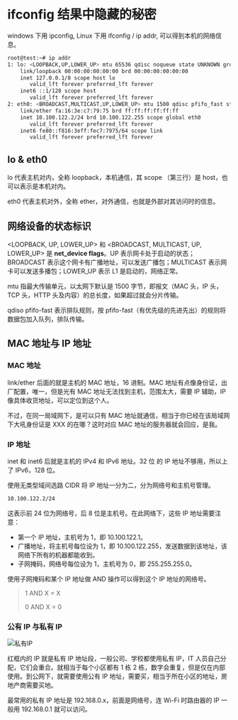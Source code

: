 # ifconfig 结果中隐藏的秘密

windows 下用 ipconfig, Linux 下用 ifconfig / ip addr, 可以得到本机的网络信息。

```bash
root@test:~# ip addr
1: lo: <LOOPBACK,UP,LOWER_UP> mtu 65536 qdisc noqueue state UNKNOWN group default
    link/loopback 00:00:00:00:00:00 brd 00:00:00:00:00:00
    inet 127.0.0.1/8 scope host lo
       valid_lft forever preferred_lft forever
    inet6 ::1/128 scope host
       valid_lft forever preferred_lft forever
2: eth0: <BROADCAST,MULTICAST,UP,LOWER_UP> mtu 1500 qdisc pfifo_fast state UP group default qlen 1000
    link/ether fa:16:3e:c7:79:75 brd ff:ff:ff:ff:ff:ff
    inet 10.100.122.2/24 brd 10.100.122.255 scope global eth0
       valid_lft forever preferred_lft forever
    inet6 fe80::f816:3eff:fec7:7975/64 scope link
       valid_lft forever preferred_lft forever
```

## lo & eth0

lo 代表主机对内，全称 loopback，本机通信，其 scope （第三行）是 host，也可以表示是本机对内。

eth0 代表主机对外，全称 ether，对外通信，也就是外部对其访问时的信息。

## 网络设备的状态标识

<LOOPBACK, UP, LOWER_UP> 和 <BROADCAST, MULTICAST, UP, LOWER_UP> 是 **net_device flags**。UP 表示网卡处于启动的状态；BROADCAST 表示这个网卡有广播地址，可以发送广播包；MULTICAST 表示网卡可以发送多播包；LOWER_UP 表示 L1 是启动的，网络正常。

mtu 指最大传输单元，以太网下默认是 1500 字节，即报文（MAC 头，IP 头，TCP 头，HTTP 头及内容）的总长度，如果超过就会分片传输。

qdiso pfifo-fast 表示排队规则，按 pfifo-fast（有优先级的先进先出）的规则将数据包加入队列，排队传输。

## MAC 地址与 IP 地址

### MAC 地址

link/ether 后面的就是主机的 MAC 地址，16 进制。MAC 地址有点像身份证，出厂配置，唯一，但是光有 MAC 地址无法找到主机，范围太大，需要 IP 辅助，IP 像具体收货地址，可以定位到这个人。

不过，在同一局域网下，是可以只有 MAC 地址就通信，相当于你已经在该局域网下大吼身份证是 XXX 的在哪？这时对应 MAC 地址的服务器就会回应，是我。

### IP 地址

inet 和 inet6 后就是主机的 IPv4 和 IPv6 地址。32 位 的 IP 地址不够用，所以上了 IPv6，128 位。

使用无类型域间选路 CIDR 将 IP 地址一分为二，分为网络号和主机号管理。

```bash
10.100.122.2/24
```

这表示前 24 位为网络号，后 8 位是主机号。在此网络下，这些 IP 地址需要注意：

- 第一个 IP 地址，主机号为 1，即 10.100.122.1。
- 广播地址，将主机号每位设为 1，即 10.100.122.255，发送数据到该地址，该网络下所有的机器都能收到。
- 子网掩码，网络号每位设为 1，主机号为 0，即 255.255.255.0。

使用子网掩码和某个 IP 地址做 AND 操作可以得到这个 IP 地址的网络号。

> 1 AND X = X
>
> 0 AND X = 0

### 公有 IP 与私有 IP

![私有IP](https://static001.geekbang.org/resource/image/90/93/901778433f2d6e27b916e9e53c232d93.jpg)

红框内的 IP 就是私有 IP 地址段，一般公司、学校都使用私有 IP，IT 人员自己分配，它们会重合。就相当于每个小区都有 1 栋 2 栋，数字会重复，但是仅在内部使用。到公网下，就需要使用公有 IP 地址，需要买，相当于所在小区的地址，房地产商需要买地。

最常用的私有 IP 地址是 192.168.0.x，前面是网络号，连 Wi-Fi 时路由器的 IP 一般用 192.168.0.1 就可以访问。
